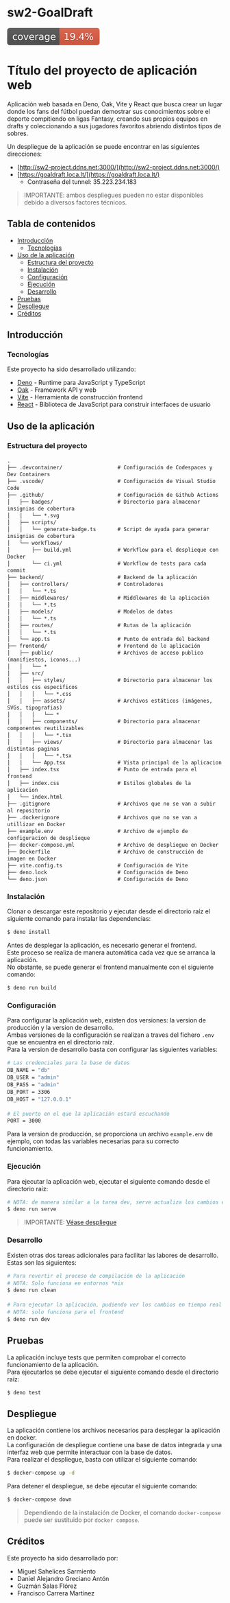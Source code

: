 # sw2-GoalDraft
![Coverage](.github/badges/coverage.svg)

# Título del proyecto de aplicación web

Aplicación web basada en Deno, Oak, Vite y React que busca crear un lugar donde los fans del fútbol puedan demostrar sus conocimientos sobre el deporte compitiendo en ligas Fantasy, creando sus propios equipos en drafts y coleccionando a sus jugadores favoritos abriendo distintos tipos de sobres.

<!--
![Funcionamiento de la aplicación web](docs/overview.png)
-->


Un despliegue de la aplicación se puede encontrar en las siguientes direcciones:
* [http://sw2-project.ddns.net:3000/](http://sw2-project.ddns.net:3000/)
* [https://goaldraft.loca.lt/](https://goaldraft.loca.lt/)
  * Contraseña del tunnel: 35.223.234.183

> IMPORTANTE: ambos despliegues pueden no estar disponibles debido a diversos factores técnicos.
<!--
Credenciales para ambos despliegues:
* Administrador
  * Usuario: admin
  * Contraseña: admin
* Cliente:
  * Usuario: user
  * Contraseña: user
-->

## Tabla de contenidos

* [Introducción](#introducción)
  * [Tecnologías](#tecnologías)
* [Uso de la aplicación](#uso-de-la-aplicación)
  * [Estructura del proyecto](#estructura-del-proyecto)
  * [Instalación](#instalación)
  * [Configuración](#configuración)
  * [Ejecución](#ejecución)
  * [Desarrollo](#desarrollo)
* [Pruebas](#pruebas)
* [Despliegue](#despliegue)
* [Créditos](#créditos)

## Introducción

### Tecnologías

Este proyecto ha sido desarrollado utilizando:

* [Deno](https://deno.land/) - Runtime para JavaScript y TypeScript
* [Oak](https://oakserver.org/) - Framework API y web
* [Vite](https://vite.dev/) - Herramienta de construcción frontend
* [React](https://react.dev/) - Biblioteca de JavaScript para construir interfaces de usuario


## Uso de la aplicación

### Estructura del proyecto

```
.
├── .devcontainer/                  # Configuración de Codespaces y Dev Containers
├── .vscode/                        # Configuración de Visual Studio Code
├── .github/                        # Configuración de Github Actions
│   ├── badges/                     # Directorio para almacenar insignias de cobertura
│   │   └── *.svg
│   ├── scripts/
│   │   └── generate-badge.ts       # Script de ayuda para generar insignias de cobertura
│   └── workflows/
│       ├── build.yml               # Workflow para el desplieque con Docker
│       └── ci.yml                  # Workflow de tests para cada commit
├── backend/                        # Backend de la aplicación                
│   ├── controllers/                # Controladores
│   │   └── *.ts                    
│   ├── middlewares/                # Middlewares de la aplicación
│   │   └── *.ts                    
│   ├── models/                     # Modelos de datos
│   │   └── *.ts                    
│   ├── routes/                     # Rutas de la aplicación
│   │   └── *.ts                    
│   └── app.ts                      # Punto de entrada del backend
├── frontend/                       # Frontend de le aplicación
│   ├── public/                     # Archivos de acceso publico (manifiestos, iconos...)
│   │   └── *
│   ├── src/                        
│   │   ├── styles/                 # Directorio para almacenar los estilos css especificos
│   │   │   └── *.css
│   │   ├── assets/                 # Archivos estáticos (imágenes, SVGs, tipografias)
│   │   │   └── *
│   │   ├── components/             # Directorio para almacenar componentes reutilizables
│   │   │   └── *.tsx
│   │   ├── views/                  # Directorio para almacenar las distintas paginas
│   │   │   └── *.tsx
│   │   └── App.tsx                 # Vista principal de la aplicacion
│   ├── index.tsx                   # Punto de entrada para el frontend
│   ├── index.css                   # Estilos globales de la aplicacion
│   └── index.html
├── .gitignore                      # Archivos que no se van a subir al repositorio
├── .dockerignore                   # Archivos que no se van a utillizar en Docker
├── example.env                     # Archivo de ejemplo de configuracion de desplieque
├── docker-compose.yml              # Archivo de despliegue en Docker
├── Dockerfile                      # Archivo de construcción de imagen en Docker
├── vite.config.ts                  # Configuración de Vite
├── deno.lock                       # Configuración de Deno
└── deno.json                       # Configuración de Deno
```


### Instalación

Clonar o descargar este repositorio y ejecutar desde el directorio raíz el siguiente comando para instalar las dependencias:

```bash
$ deno install
```

Antes de desplegar la aplicación, es necesario generar el frontend.  
Este proceso se realiza de manera automática cada vez que se arranca la aplicación.  
No obstante, se puede generar el frontend manualmente con el siguiente comando:

```bash
$ deno run build
```

### Configuración

Para configurar la aplicación web, existen dos versiones: la version de producción y la version de desarrollo.  
Ambas versiones de la configuración se realizan a traves del fichero `.env` que se encuentra en el directorio raíz.  
Para la version de desarrollo basta con configurar las siguientes variables:

```bash
# Las credenciales para la base de datos
DB_NAME = "db"
DB_USER = "admin"
DB_PASS = "admin"
DB_PORT = 3306
DB_HOST = "127.0.0.1"

# El puerto en el que la aplicación estará escuchando
PORT = 3000
```

Para la version de producción, se proporciona un archivo `example.env` de ejemplo, con todas las variables necesarias para su correcto funcionamiento.  


### Ejecución

Para ejecutar la aplicación web, ejecutar el siguiente comando desde el directorio raíz:

```bash
# NOTA: de manera similar a la tarea dev, serve actualiza los cambios en directo (tanto frontend como backend).
$ deno run serve
```

> IMPORTANTE: [Véase despliegue](#despliegue)

### Desarrollo

Existen otras dos tareas adicionales para facilitar las labores de desarrollo. Estas son las siguientes:
```bash
# Para revertir el proceso de compilación de la aplicación
# NOTA: Solo funciona en entornos *nix
$ deno run clean

# Para ejecutar la aplicación, pudiendo ver los cambios en tiempo real
# NOTA: solo funciona para el frontend
$ deno run dev
```


## Pruebas

La aplicación incluye tests que permiten comprobar el correcto funcionamiento de la aplicación.  
Para ejecutarlos se debe ejecutar el siguiente comando desde el directorio raíz:

```bash
$ deno test
```

## Despliegue

La aplicación contiene los archivos necesarios para desplegar la aplicación en docker.  
La configuración de despliegue contiene una base de datos integrada y una interfaz web que permite interactuar con la base de datos.  
Para realizar el despliegue, basta con utilizar el siguiente comando:

```bash
$ docker-compose up -d
```

Para detener el despliegue, se debe ejecutar el siguiente comando:

```bash
$ docker-compose down
```

> Dependiendo de la instalación de Docker, el comando `docker-compose` puede ser sustituido por `docker compose`.


## Créditos

Este proyecto ha sido desarrollado por:

* Miguel Sahelices Sarmiento
* Daniel Alejandro Greciano Antón
* Guzmán Salas Flórez
* Francisco Carrera Martínez
